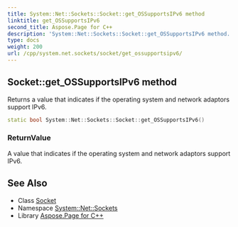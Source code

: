 ```yaml
---
title: System::Net::Sockets::Socket::get_OSSupportsIPv6 method
linktitle: get_OSSupportsIPv6
second_title: Aspose.Page for C++
description: 'System::Net::Sockets::Socket::get_OSSupportsIPv6 method. Returns a value that indicates if the operating system and network adaptors support IPv6 in C++.'
type: docs
weight: 200
url: /cpp/system.net.sockets/socket/get_ossupportsipv6/
---
```

## Socket::get_OSSupportsIPv6 method


Returns a value that indicates if the operating system and network adaptors support IPv6.

```cpp
static bool System::Net::Sockets::Socket::get_OSSupportsIPv6()
```


### ReturnValue

A value that indicates if the operating system and network adaptors support IPv6.

## See Also

* Class [Socket](../)
* Namespace [System::Net::Sockets](../../)
* Library [Aspose.Page for C++](../../../)
